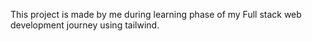 This project is made by me during learning phase of my Full stack web development journey using tailwind.
